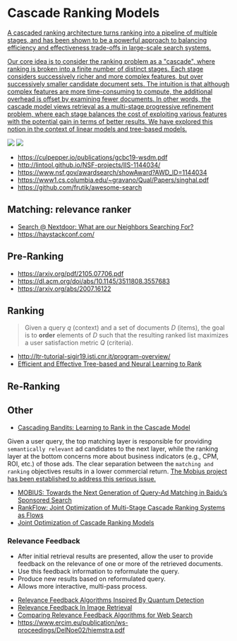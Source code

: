 # Cascade Ranking Models

[A cascaded ranking architecture turns ranking into a pipeline of multiple stages, and has been shown to be a powerful approach to balancing efficiency and effectiveness trade-offs in large-scale search systems.](https://culpepper.io/publications/gcbc19-wsdm.pd)

[Our core idea is to consider the ranking problem as a "cascade", where ranking is broken into a finite number of distinct stages. Each stage considers successively richer and more complex features, but over successively smaller candidate document sets. The intuition is that although complex features are more time-consuming to compute, the additional overhead is offset by examining fewer documents. In other words, the cascade model views retrieval as a multi-stage progressive refinement problem, where each stage balances the cost of exploiting various features with the potential gain in terms of better results. We have explored this notion in the context of linear models and tree-based models.](http://lintool.github.io/NSF-projects/IIS-1144034/)

<img src="https://pic4.zhimg.com/v2-62f364c17d9bfde9a67dfa46699b5b99_b.jpg">

<img src="https://pica.zhimg.com/v2-77538392bc888eee2b8c6743576a4cfe_b.jpg">

- https://culpepper.io/publications/gcbc19-wsdm.pdf
- http://lintool.github.io/NSF-projects/IIS-1144034/
- https://www.nsf.gov/awardsearch/showAward?AWD_ID=1144034
- https://www1.cs.columbia.edu/~gravano/Qual/Papers/singhal.pdf
- https://github.com/frutik/awesome-search

## Matching: relevance ranker

- [Search @ Nextdoor: What are our Neighbors Searching For?](https://haystackconf.com/files/slides/haystack2022/Search-at-Nextdoor-What-are-our-neighbors-searching-for-Bojan-Babic.pdf)
- https://haystackconf.com/

## Pre-Ranking

- https://arxiv.org/pdf/2105.07706.pdf
- https://dl.acm.org/doi/abs/10.1145/3511808.3557683
- https://arxiv.org/abs/2007.16122

## Ranking

>Given a query $q$ (context) and a set of documents $D$ (items), 
>the goal is to **order** elements of $D$ such that the resulting ranked list maximizes a user satisfaction metric $Q$ (criteria).

- http://ltr-tutorial-sigir19.isti.cnr.it/program-overview/
- [Efficient and Effective Tree-based and Neural Learning to Rank](https://arxiv.org/pdf/2305.08680.pdf)

## Re-Ranking


## Other

- [Cascading Bandits: Learning to Rank in the Cascade Model](http://zheng-wen.com/Cascading_Bandit_Paper.pdf)



Given a user query, the top matching layer is responsible for providing `semantically relevant` ad candidates to the next layer, while the ranking layer at the bottom concerns more about business indicators (e.g., CPM, ROI, etc.) of those ads. The clear separation between the `matching and ranking` objectives results in a lower commercial return. 
[The Mobius project has been established to address this serious issue.](https://dl.acm.org/doi/abs/10.1145/3292500.3330651)

- [MOBIUS: Towards the Next Generation of Query-Ad Matching in Baidu’s Sponsored Search](http://research.baidu.com/uploads/5d12eca098d40.pdf)
- [RankFlow: Joint Optimization of Multi-Stage Cascade Ranking Systems as Flows](https://dl.acm.org/doi/10.1145/3477495.3532050)
- [Joint Optimization of Cascade Ranking Models](https://culpepper.io/publications/gcbc19-wsdm.pdf)

### Relevance Feedback

* After initial retrieval results are presented, allow the user to provide feedback on the relevance of one or more of the retrieved documents.
* Use this feedback information to reformulate the query.
* Produce new results based on reformulated query.
* Allows more interactive, multi-pass process.

- [Relevance Feedback Algorithms Inspired By Quantum Detection](https://ieeexplore.ieee.org/document/7350145/)
- [Relevance Feedback In Image Retrieval](http://dimacs.rutgers.edu/~billp/pubs/RelevanceFeedbackInImageRetrieval.pdf)
- [Comparing Relevance Feedback Algorithms for Web Search](http://wwwconference.org/proceedings/www2005/docs/p1052.pdf)
- https://www.ercim.eu/publication/ws-proceedings/DelNoe02/hiemstra.pdf
